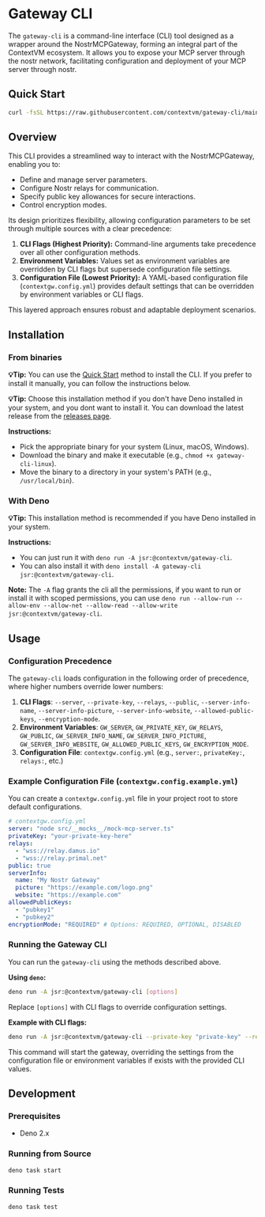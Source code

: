 # Gateway CLI

The `gateway-cli` is a command-line interface (CLI) tool designed as a wrapper around the NostrMCPGateway, forming an integral part of the ContextVM ecosystem. It allows you to expose your MCP server through the nostr network, facilitating configuration and deployment of your MCP server through nostr.

## Quick Start
```bash
curl -fsSL https://raw.githubusercontent.com/contextvm/gateway-cli/main/install.sh | bash
```

## Overview

This CLI provides a streamlined way to interact with the NostrMCPGateway, enabling you to:
- Define and manage server parameters.
- Configure Nostr relays for communication.
- Specify public key allowances for secure interactions.
- Control encryption modes.

Its design prioritizes flexibility, allowing configuration parameters to be set through multiple sources with a clear precedence:

1.  **CLI Flags (Highest Priority):** Command-line arguments take precedence over all other configuration methods.
2.  **Environment Variables:** Values set as environment variables are overridden by CLI flags but supersede configuration file settings.
3.  **Configuration File (Lowest Priority):** A YAML-based configuration file (`contextgw.config.yml`) provides default settings that can be overridden by environment variables or CLI flags.

This layered approach ensures robust and adaptable deployment scenarios.

## Installation

### From binaries

**💡Tip:** You can use the [Quick Start](#quick-start) method to install the CLI. If you prefer to install it manually, you can follow the instructions below.

**💡Tip:** Choose this installation method if you don't have Deno installed in your system, and you dont want to install it.
You can download the latest release from the [releases page](https://github.com/contextvm/gateway-cli/releases).

**Instructions:**
- Pick the appropriate binary for your system (Linux, macOS, Windows).
- Download the binary and make it executable (e.g., `chmod +x gateway-cli-linux`).
- Move the binary to a directory in your system's PATH (e.g., `/usr/local/bin`).

### With Deno

**💡Tip:** This installation method is recommended if you have Deno installed in your system.

**Instructions:**
- You can just run it with `deno run -A jsr:@contextvm/gateway-cli`.
- You can also install it with `deno install -A gateway-cli jsr:@contextvm/gateway-cli`.

**Note:** The `-A` flag grants the cli all the permissions, if you want to run or install it with scoped permissions, you can use `deno run --allow-run --allow-env --allow-net --allow-read --allow-write jsr:@contextvm/gateway-cli`.

## Usage

### Configuration Precedence

The `gateway-cli` loads configuration in the following order of precedence, where higher numbers override lower numbers:

1.  **CLI Flags**: `--server`, `--private-key`, `--relays`, `--public`, `--server-info-name`, `--server-info-picture`, `--server-info-website`, `--allowed-public-keys`, `--encryption-mode`.
2.  **Environment Variables**: `GW_SERVER`, `GW_PRIVATE_KEY`, `GW_RELAYS`, `GW_PUBLIC`, `GW_SERVER_INFO_NAME`, `GW_SERVER_INFO_PICTURE`, `GW_SERVER_INFO_WEBSITE`, `GW_ALLOWED_PUBLIC_KEYS`, `GW_ENCRYPTION_MODE`.
3.  **Configuration File**: `contextgw.config.yml` (e.g., `server:`, `privateKey:`, `relays:`, etc.)

### Example Configuration File (`contextgw.config.example.yml`)

You can create a `contextgw.config.yml` file in your project root to store default configurations.

```yaml
# contextgw.config.yml
server: "node src/__mocks__/mock-mcp-server.ts"
privateKey: "your-private-key-here"
relays:
  - "wss://relay.damus.io"
  - "wss://relay.primal.net"
public: true
serverInfo:
  name: "My Nostr Gateway"
  picture: "https://example.com/logo.png"
  website: "https://example.com"
allowedPublicKeys:
  - "pubkey1"
  - "pubkey2"
encryptionMode: "REQUIRED" # Options: REQUIRED, OPTIONAL, DISABLED
```

### Running the Gateway CLI

You can run the `gateway-cli` using the methods described above.

**Using `deno`:**

```bash
deno run -A jsr:@contextvm/gateway-cli [options]
```

Replace `[options]` with CLI flags to override configuration settings.

**Example with CLI flags:**

```bash
deno run -A jsr:@contextvm/gateway-cli --private-key "private-key" --relays "wss://relay.com" --server command arg1 arg2 --server-info-name "My MCP server over nostr" --server-info-picture "https://example.com/logo.png" --server-info-website "https://example.com" --allowed-public-keys "pubkey1,pubkey2" --encryption-mode "REQUIRED"
```

This command will start the gateway, overriding the settings from the configuration file or environment variables if exists with the provided CLI values.

## Development

### Prerequisites

- Deno 2.x

### Running from Source

```bash
deno task start
```

### Running Tests

```bash
deno task test
```